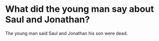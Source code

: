 # What did the young man say about Saul and Jonathan?

The young man said Saul and Jonathan his son were dead.
